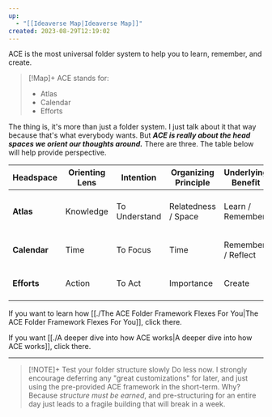 ```yaml
---
up:
  - "[[Ideaverse Map|Ideaverse Map]]"
created: 2023-08-29T12:19:02
---
```

ACE is the most universal folder system to help you to learn, remember, and create. 

> [!Map]+ ACE stands for: 
> - Atlas
> - Calendar
> - Efforts

The thing is, it's more than just a folder system. I just talk about it that way because that's what everybody wants. But ***ACE is really about the head spaces we orient our thoughts around.*** There are three. The table below will help provide perspective.

| Headspace        | Orienting Lens | Intention     | Organizing Principle | Underlying Benefit | Guiding Question              |
| ------------ | -------------- | ------------- | -------------------- | ------------------ | ----------------------------- |
| **Atlas**    | Knowledge      | To Understand | Relatedness / Space                | Learn / Remember             | _Where would you like to go?_ |
| **Calendar** | Time           | To Focus      | Time                 | Remember / Reflect          | _What's on your mind?_        |
| **Efforts**  | Action         | To Act        | Importance           | Create             | _What can you work on?_       |

If you want to learn how [[./The ACE Folder Framework Flexes For You|The ACE Folder Framework Flexes For You]], click there.

If you want [[./A deeper dive into how ACE works|A deeper dive into how ACE works]], click there.

---

> [!NOTE]+ Test your folder structure slowly
> Do less now. I strongly encourage deferring any "great customizations" for later, and just using the pre-provided ACE framework in the short-term. Why? Because *structure must be earned*, and pre-structuring for an entire day just leads to a fragile building that will break in a week.

